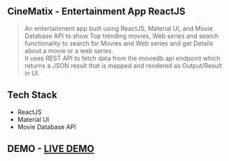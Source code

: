 ## CineMatix - Entertainment App ReactJS <br />
 > An entertainment app built using ReactJS, Material UI, and Movie Database API to show Top trending movies, Web series and search functionality to search for Movies and Web series and get Details about a movie or a web series. <br />
 > It uses REST API to fetch data from the moviedb api endpoint which returns a JSON result that is mapped and rendered as Output/Result in UI. <br />

## Tech Stack
 - ReactJS
 - Material UI
 - Movie Database API

## DEMO - [LIVE DEMO](https://cinematix-entertainment.netlify.app/movies)

